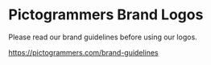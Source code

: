 # Pictogrammers Brand Logos

Please read our brand guidelines before using our logos.

<https://pictogrammers.com/brand-guidelines>
